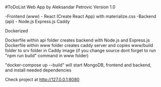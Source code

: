 #ToDoList Web App by Aleksandar Petrovic
Version 1.0

-Frontend (www) - React (Create React App) with materialize.css
-Backend (api) - Node.js Express.js Caddy

Dockerized

Dockerfile within api folder creates backend with Node.js and Express.js
Dockerfile within www folder creates caddy server and copies www/build folder to srv folder in Caddy image (if you change source dont forget to run "npm run build" command in www folder)

"docker-compose up --build" will start MongoDB, frontend and backend, and install needed dependencies

Check project at http://127.0.0.1:8080
